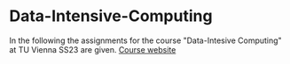 # Data-Intensive-Computing

In the following the assignments for the course "Data-Intesive Computing" at TU Vienna SS23 are given. [Course website](https://tiss.tuwien.ac.at/course/courseDetails.xhtml?courseNr=194048&semester=2023S&dswid=2209&dsrid=82) 

